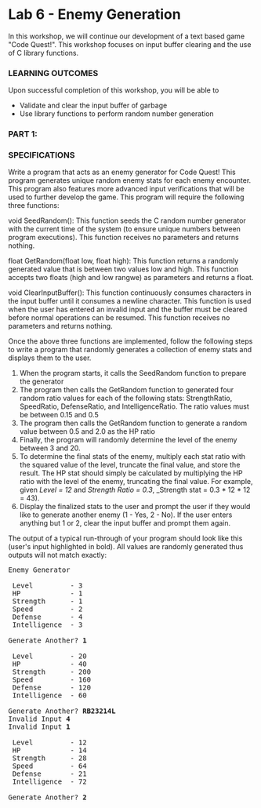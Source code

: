 # Lab 6 - Enemy Generation

In this workshop, we will continue our development of a text based game "Code Quest!". This workshop focuses on input buffer clearing and the use of C library functions.

### LEARNING OUTCOMES

Upon successful completion of this workshop, you will be able to 
- Validate and clear the input buffer of garbage
- Use library functions to perform random number generation

### PART 1:

### SPECIFICATIONS

Write a program that acts as an enemy generator for Code Quest! This program generates unique random enemy stats for each enemy encounter. This program also features more advanced input verifications that will be used to further develop the game. This program will require the following three functions:

void SeedRandom(): This function seeds the C random number generator with the current time of the system (to ensure unique numbers between program executions). This function receives no parameters and returns nothing.

float GetRandom(float low, float high): This function returns a randomly generated value that is between two values low and high. This function accepts two floats (high and low rangwe) as parameters and returns a float.

void ClearInputBuffer(): This function continuously consumes characters in the input buffer until it consumes a newline character. This function is used when the user has entered an invalid input and the buffer must be cleared before normal operations can be resumed. This function receives no parameters and returns nothing.

Once the above three functions are implemented, follow the following steps to write a program that randomly generates a collection of enemy stats and displays them to the user.
1. When the program starts, it calls the SeedRandom function to prepare the generator
2. The program then calls the GetRandom function to generated four random ratio values for each of the following stats: StrengthRatio, SpeedRatio, DefenseRatio, and IntelligenceRatio. The ratio values must be between 0.15 and 0.5
3. The program then calls the GetRandom function to generate a random value between 0.5 and 2.0 as the HP ratio
4. Finally, the program will randomly determine the level of the enemy between 3 and 20.
5. To determine the final stats of the enemy, multiply each stat ratio with the squared value of the level, truncate the final value, and store the result. The HP stat should simply be calculated by multiplying the HP ratio with the level of the enemy, truncating the final value. For example, given _Level = 12_ and _Strength Ratio = 0.3_, _Strength stat = 0.3 * 12 * 12 = 43).
6. Display the finalized stats to the user and prompt the user if they would like to generate another enemy (1 - Yes, 2 - No). If the user enters anything but 1 or 2, clear the input buffer and prompt them again.

The output of a typical run-through of your program should look like this (user's input highlighted in bold). All values are randomly generated thus outputs will not match exactly:

<pre>
Enemy Generator

 Level         - 3
 HP            - 1
 Strength      - 1
 Speed         - 2
 Defense       - 4
 Intelligence  - 3

Generate Another? <b>1</b>

 Level         - 20
 HP            - 40
 Strength      - 200
 Speed         - 160
 Defense       - 120
 Intelligence  - 60

Generate Another? <b>RB23214L</b>
Invalid Input <b>4</b>
Invalid Input <b>1</b>

 Level         - 12
 HP            - 14
 Strength      - 28
 Speed         - 64
 Defense       - 21
 Intelligence  - 72

Generate Another? <b>2</b>
</pre>
